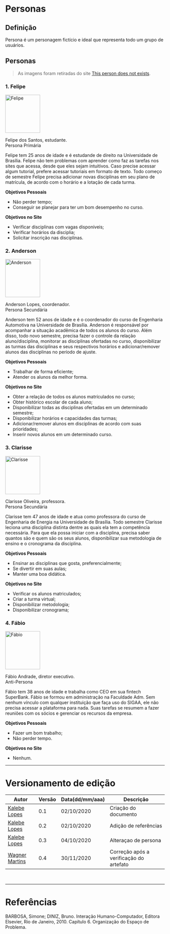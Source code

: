 # Personas

## Definição
Persona é um personagem fictício e ideal que representa todo um grupo de usuários.

## Personas

> As imagens foram retiradas do site [This person does not exists](https://thispersondoesnotexist.com/).

### **1. Felipe**

<img src="https://user-images.githubusercontent.com/47457792/100688343-e5c98b80-3360-11eb-9ab2-65a22d67d21d.jpeg" alt="Felipe" style="width:110px;height:120px;" />

Felipe dos Santos, estudante.<br/>
Persona Primária<br/>

Felipe tem 25 anos de idade e é estudande de direito na Universidade de Brasília. Felipe não tem problemas com aprender como faz as tarefas nos sites que acessa, desde que eles sejam intuitivos. Caso precise acessar algum tutorial, prefere acessar tutoriais em formato de texto. Todo começo de semestre Felipe precisa adicionar novas disciplinas em seu plano de matrícula, de acordo com o horário e a lotação de cada turma.

**Objetivos Pessoais** <br/>

  * Não perder tempo;
  * Conseguir se planejar para ter um bom desempenho no curso.

**Objetivos no Site** <br/>

  * Verificar disciplinas com vagas disponíveis;
  * Verificar horários da disciplia;
  * Solicitar inscrição nas disciplinas.


### **2. Anderson** 

<img src="https://user-images.githubusercontent.com/47457792/100688599-80c26580-3361-11eb-8ad7-feefbc7741f2.jpeg" alt="Anderson" style="width:110px;height:120px;" />

Anderson Lopes, coordenador.<br/>
Persona Secundária<br/>

Anderson tem 52 anos de idade e é o coordenador do curso de Engenharia Automotiva na Universidade de Brasília. Anderson é responsável por acompanhar a situação acadêmica de todos os alunos do curso. Além disso, todo novo semestre, precisa fazer o controle da relação aluno/disciplina, monitorar as disciplinas ofertadas no curso, disponibilizar as turmas das disciplinas e seus respectivos horários e adicionar/remover alunos das disciplinas no período de ajuste.

**Objetivos Pessoais**<br/>

  * Trabalhar de forma eficiente;
  * Atender os alunos da melhor forma.

**Objetivos no Site** <br/>

  * Obter a relação de todos os alunos matrículados no curso;
  * Obter histórico escolar de cada aluno;
  * Disponibilizar todas as disciplinas ofertadas em um determinado semestre;
  * Disponibilizar horários e capacidades das turmas;
  * Adicionar/remover alunos em disciplinas de acordo com suas prioridades;
  * Inserir novos alunos em um determinado curso.


### **3. Clarisse**

<img src="https://user-images.githubusercontent.com/47457792/100688651-9cc60700-3361-11eb-802e-099f9405eac6.jpeg" alt="Clarisse" style="width:110px;height:120px;" />

Clarisse Oliveira, professora.<br/>
Persona Secundária<br/>

Clarisse tem 47 anos de idade e atua como professora do curso de Engenharia de Energia na Universidade de Brasília. Todo semestre Clarisse leciona uma disciplina distinta dentre as quais ela tem a competência necessária. Para que ela possa iniciar com a disciplina, precisa saber quantos são e quem são os seus alunos, disponibilizar sua metodologia de ensino e o cronograma da disciplina. 

**Objetivos Pessoais**<br/>

  * Ensinar as disciplinas que gosta, preferencialmente;
  * Se divertir em suas aulas;
  * Manter uma boa didática.

**Objetivos no Site** <br/>

  * Verificar os alunos matriculados;
  * Criar a turma virtual;
  * Disponibilizar metodologia;
  * Disponibilizar cronograma;


### **4. Fábio**

<img src="https://user-images.githubusercontent.com/47457792/100688709-bbc49900-3361-11eb-8dcd-0db9df24f89b.jpeg" alt="Fábio" style="width:110px;height:120px;" />

Fábio Andrade, diretor executivo.<br/>
Anti-Persona<br/>

Fábio tem 38 anos de idade e trabalha como CEO em sua fintech SuperBank. Fábio se formou em administração na Faculdade Adm. Sem nenhum vínculo com qualquer instituição que faça uso do SIGAA, ele não precisa acessar a plataforma para nada. Suas tarefas se resumem a fazer reuniões com os sócios e gerenciar os recursos da empresa.

**Objetivos Pessoais**<br/>

  * Fazer um bom trabalho;
  * Não perder tempo.

**Objetivos no Site** <br/>

  * Nenhum.

---

# Versionamento de edição

|Autor | Versão | Data(dd/mm/aaa) | Descrição 
------ | ------ | --------------- | ---------
[Kalebe Lopes](https://github.com/KalebeLopes) | 0.1 | 02/10/2020 | Criação do documento
[Kalebe Lopes](https://github.com/KalebeLopes) | 0.2 | 02/10/2020 | Adição de referências
[Kalebe Lopes](https://github.com/KalebeLopes) | 0.3 | 04/10/2020 | Alteraçao de persona
[Wagner Martins](https://github.com/wagnermc506) | 0.4 | 30/11/2020 | Correção após a verificação do artefato

<br/>

---

# Referências

BARBOSA, Simone; DINIZ, Bruno. Interação Humano-Computador, Editora Elsevier, Rio de Janeiro, 2010. Capítulo 6. Organização do Espaço de Problema.

